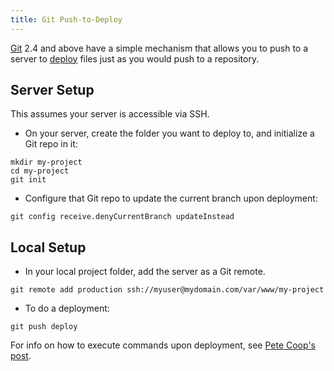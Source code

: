 ```yaml
---
title: Git Push-to-Deploy
---
```


[Git](Git) 2.4 and above have a simple mechanism that allows you to push to a server
to [deploy](Deployment) files just as you would push to a repository.

## Server Setup

This assumes your server is accessible via SSH.

* On your server, create the folder you want to deploy to, and initialize a Git repo in it:

```
mkdir my-project
cd my-project
git init
```

* Configure that Git repo to update the current branch upon deployment:

```
git config receive.denyCurrentBranch updateInstead
```

## Local Setup

* In your local project folder, add the server as a Git remote.

```
git remote add production ssh://myuser@mydomain.com/var/www/my-project
```

* To do a deployment:

```
git push deploy
```

For info on how to execute commands upon deployment, see [Pete Coop's post](https://petecoop.co.uk/blog/git-2-3-push-deploy).
